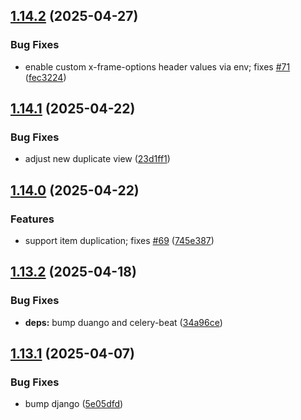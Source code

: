 ## [1.14.2](https://github.com/l4rm4nd/VoucherVault/compare/v1.14.1...v1.14.2) (2025-04-27)


### Bug Fixes

* enable custom x-frame-options header values via env; fixes [#71](https://github.com/l4rm4nd/VoucherVault/issues/71) ([fec3224](https://github.com/l4rm4nd/VoucherVault/commit/fec3224e8366cfa8d06ea1bfcc408f86284b8777))

## [1.14.1](https://github.com/l4rm4nd/VoucherVault/compare/v1.14.0...v1.14.1) (2025-04-22)


### Bug Fixes

* adjust new duplicate view ([23d1ff1](https://github.com/l4rm4nd/VoucherVault/commit/23d1ff155cb071e6aae58a6bb2740df9b21ab2cb))

## [1.14.0](https://github.com/l4rm4nd/VoucherVault/compare/v1.13.2...v1.14.0) (2025-04-22)


### Features

* support item duplication; fixes [#69](https://github.com/l4rm4nd/VoucherVault/issues/69) ([745e387](https://github.com/l4rm4nd/VoucherVault/commit/745e38752bbfe5e7e0d00e828facf1abdec33e14))

## [1.13.2](https://github.com/l4rm4nd/VoucherVault/compare/v1.13.1...v1.13.2) (2025-04-18)


### Bug Fixes

* **deps:** bump duango and celery-beat ([34a96ce](https://github.com/l4rm4nd/VoucherVault/commit/34a96ce2247da64cc85856d196b87ebdb552a02f))

## [1.13.1](https://github.com/l4rm4nd/VoucherVault/compare/v1.13.0...v1.13.1) (2025-04-07)


### Bug Fixes

* bump django ([5e05dfd](https://github.com/l4rm4nd/VoucherVault/commit/5e05dfd5e9e2b085637fe8440f70c5c0a161197d))

